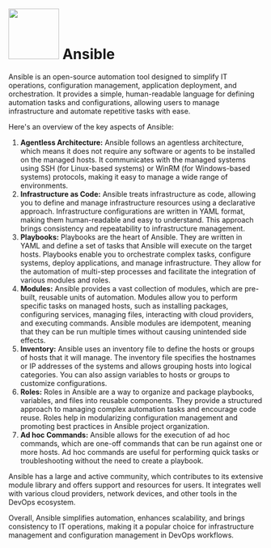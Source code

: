 #  <img src="https://github.com/kmitsolution/DevOps/blob/main/Ansible/images/Ansible.png" width=100 height=100 /> Ansible
Ansible is an open-source automation tool designed to simplify IT operations, configuration management, application deployment, and orchestration. It provides a simple, human-readable language for defining automation tasks and configurations, allowing users to manage infrastructure and automate repetitive tasks with ease.

Here's an overview of the key aspects of Ansible:

1. <b>Agentless Architecture:</b> Ansible follows an agentless architecture, which means it does not require any software or agents to be installed on the managed hosts. It communicates with the managed systems using SSH (for Linux-based systems) or WinRM (for Windows-based systems) protocols, making it easy to manage a wide range of environments.
2. <b>Infrastructure as Code:</b> Ansible treats infrastructure as code, allowing you to define and manage infrastructure resources using a declarative approach. Infrastructure configurations are written in YAML format, making them human-readable and easy to understand. This approach brings consistency and repeatability to infrastructure management.
3. <b>Playbooks:</b> Playbooks are the heart of Ansible. They are written in YAML and define a set of tasks that Ansible will execute on the target hosts. Playbooks enable you to orchestrate complex tasks, configure systems, deploy applications, and manage infrastructure. They allow for the automation of multi-step processes and facilitate the integration of various modules and roles.
4. <b>Modules:</b> Ansible provides a vast collection of modules, which are pre-built, reusable units of automation. Modules allow you to perform specific tasks on managed hosts, such as installing packages, configuring services, managing files, interacting with cloud providers, and executing commands. Ansible modules are idempotent, meaning that they can be run multiple times without causing unintended side effects.
5. <b>Inventory:</b> Ansible uses an inventory file to define the hosts or groups of hosts that it will manage. The inventory file specifies the hostnames or IP addresses of the systems and allows grouping hosts into logical categories. You can also assign variables to hosts or groups to customize configurations.
6. <b>Roles:</b> Roles in Ansible are a way to organize and package playbooks, variables, and files into reusable components. They provide a structured approach to managing complex automation tasks and encourage code reuse. Roles help in modularizing configuration management and promoting best practices in Ansible project organization.
7. <b>Ad hoc Commands:</b> Ansible allows for the execution of ad hoc commands, which are one-off commands that can be run against one or more hosts. Ad hoc commands are useful for performing quick tasks or troubleshooting without the need to create a playbook.

Ansible has a large and active community, which contributes to its extensive module library and offers support and resources for users. It integrates well with various cloud providers, network devices, and other tools in the DevOps ecosystem.

Overall, Ansible simplifies automation, enhances scalability, and brings consistency to IT operations, making it a popular choice for infrastructure management and configuration management in DevOps workflows.
